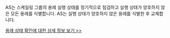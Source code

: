 
AS는 스케일링 그룹의 용례 실행 상태를 정기적으로 점검하고 실행 상태가 양호하지 않은 모든 용례를 식별합니다. AS는 실행 상태가 양호하지 않은 용례를 식별한 후 교체합니다.

 [용례 상태 확인에 대한 상세 정보 보기 >>](https://intl.cloud.tencent.com/document/product/377/8553)
